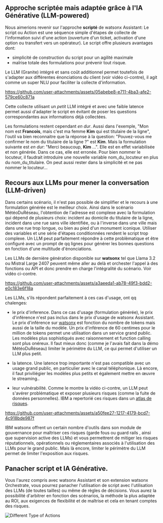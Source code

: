 ## Approche scriptée mais adaptée grâce à l'IA Générative (LLM-powered)

Nous aimerions revenir sur l'approche **scripté** de watsonx Assistant: 
Le script ou Action est une séquence simple d'étapes de collecte de l'information suivi d'une action (ouverture d'un ticket, activation d'une option ou transfert vers un opérateur).
Le script offre plusieurs avantages dont:

- simplicité de construction du script pour un agilité maximale
- maîrise totale des formulations pour prévenir tout risque.

Le LLM (Granite) intégré et sans coût additionnel permet toutefois de s'adapter aux différentes énonciations du client (voir vidéo ci-contre), il agit comme un super NLU pour faciliter la collecte d'information.

https://github.com/user-attachments/assets/05abebe8-e711-4ba3-afe2-579ce60c871a

Cette collecte utilisant un <i>petit</i> LLM intégré et avec une faible latence permet aussi d'adapter le script en évitant de poser les questions correspondantes aux informations déjà collectées. 

Les formulations restent cependant _en dur_. Aussi dans l'exemple, "Mon nom est **Francois**, mais c'est ma femme **Kim** qui est titulaire de la ligne",
l'outil va bien reconnaitre que la réponse à la question: "Pouvez-vous me confirmer le nom du titulaire de la ligne ?" est **Kim**. 
Mais la formulation suivante est _en dur_: "Merci beaucoup, **Kim** ...". Elle est en effet variabilisée et non générée. Dans ce cas, elle est erronée.
Pour bien nommer le locuteur, il faudrait introduire une nouvelle variable nom_du_locuteur en plus du nom_du_titulaire.
On peut aussi rester dans la simplicité et ne pas nommer le locuteur...

## Recours aux LLMs pour mener la conversation (LLM-driven)

Dans certains scénario, il n'est pas possible de simplifier et le recours à une formulation générée est le meilleur choix.
Ainsi dans le scénario MétéoDuRéseau, l'obtention de l'adresse est complexe avec la formulation qui dépend de plusieurs choix:
incident au domicile du titulaire de la ligne, incident dans une rue sans ville identifiée, ou à l'inverse dans une ville mais dans une rue trop longue, ou bien au pied d'un monument iconique.
Utiliser des variables et une série d'étapes conditionnées rendent le script trop complexe. Un LLM peut parfaitement répondre à cette problèmatique et être configuré avec un prompt de qq lignes pour générer les bonnes questions en fonction d'une multitude d'énonciations.

Les LLMs de dernière génération disponible sur **watsonx** tel que Llama 3.2 ou Mistral Large 2407 peuvent même aller au delà et orchester l'appel à des fonctions ou API et donc prendre en charge l'intégralité du scénario. Voir vidéo ci-contre.

https://github.com/user-attachments/assets/a3aeeda1-ab78-49f3-bdd2-e0c183e6f18a

Les LLMs, s'ils répondent parfaitement à ces cas d'usage, ont qq chalenges:

- le prix d'inference. Dans ce cas d'usage (formulation générée), le prix d'inférence n'est pas inclus dans le prix d'usage de watsonx Assistant.
Le prix d'inférence sur [watsonx](https://dataplatform.cloud.ibm.com/docs/content/wsj/getting-started/wxai-runtime-plans-genai.html?context=wx#billing-classes-by-multiplier) est fonction du nombre de tokens mais aussi de la taille du modèle. Un prix d'inférence de 60 centimes pour le million de tokens permet une utilisation dans un service grand public. Les modèles plus sophistiqués avec raisonnement et function calling sont plus onéreux. Il faut mieux donc (comme je l'avais fait dans la démo MétéoDuRéseau) limiter le périmètre du LLM, ce qui permet d'utiliser un LLM plus petit.

- la latence. Une latence trop importante n'est pas compatible avec un usage grand public, en particulier avec le canal téléphonique.
Là encore, il faut priviliégier les modèles plus petits et également mettre en œuvre le streaming..

- leur vulnérabilité. Comme le montre la vidéo ci-contre, un LLM peut s'avérer problématique et exposer plusieurs risques (comme la fuite de données personnelles). IBM a repertorié ces risques dans un [atlas de risques](https://dataplatform.cloud.ibm.com/docs/content/wsj/ai-risk-atlas/ai-risk-atlas.html?context=wx&locale=fr).

https://github.com/user-attachments/assets/a50fee27-1217-4179-bcd7-4c918bde987f

IBM watsonx offrent un certain nombre d'outils dans son module de gouvernance pour maîtriser ces risques (garde fous ou guard rails , ainsi que supervision active des LLMs) et vous permettrent de mitiger les risques réputationnels, opérationnels ou réglementaires associés à l'utilisation des LLMs pour le grand public. Mais là encore, limiter le périmètre du LLM permet de limiter l'exposition aux risques.

## Panacher script et IA Générative.

Vous l'aurez compris avec watsonx Assistant et son extension watsonx Orchestrate, vous pourrez panacher l'utilisation de script avec l'utilisation des LLMs (de toutes tailles) ou même de règles de décisions.
Vous aurez la possibilité d'arbitrer en fonction des scénarios, la méthode la plus adaptée au ROI, aux exigences de flexibilité et de maîtrise et cela en tenant comptes des risques.

![Different Type of Actions](https://github.com/user-attachments/assets/8cec4696-6852-43bd-90f2-01566ff54aae)


